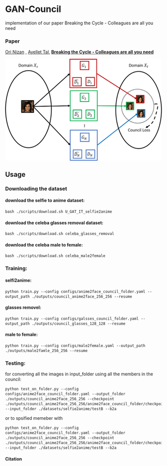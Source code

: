 # GAN-Council
implementation of our paper Breaking the Cycle - Colleagues are all you need 
### Paper
[Ori Nizan](https://onr.github.io/) , [Ayellet Tal](http://webee.technion.ac.il/~ayellet/),
**[Breaking the Cycle - Colleagues are all you need](https://arxiv.org/abs/1911.10538 "Breaking the cycle -- Colleagues are all you need")**

![gan_council_overview](/images/gan_council_overview.png)

## Usage

### Downloading the dataset
#### download the selfie to anime dataset:

    bash ./scripts/download.sh U_GAT_IT_selfie2anime

#### download the celeba glasses removal dataset:

    bash ./scripts/download.sh celeba_glasses_removal
    
#### download the celeba male to female:

    bash ./scripts/download.sh celeba_male2female
    
### Training:
#### selfi2anime: 
    python train.py --config configs/anime2face_council_folder.yaml --output_path ./outputs/council_anime2face_256_256 --resume 

#### glasses removel:
    python train.py --config configs/galsses_council_folder.yaml --output_path ./outputs/council_glasses_128_128 --resume 
    
#### male to female:
    python train.py --config configs/male2female.yaml --output_path ./outputs/male2famle_256_256 --resume 


### Testing:
for converting all the images in input_folder using all the members in the council:

    python test_on_folder.py --config configs/anime2face_council_folder.yaml --output_folder ./outputs/council_anime2face_256_256 --checkpoint ./outputs/council_anime2face_256_256/anime2face_council_folder/checkpoints/01000000 --input_folder ./datasets/selfie2anime/testB --b2a
    
or to spsified memeber with

    python test_on_folder.py --config configs/anime2face_council_folder.yaml --output_folder ./outputs/council_anime2face_256_256 --checkpoint ./outputs/council_anime2face_256_256/anime2face_council_folder/checkpoints/b2a_gen_3_01000000.pt --input_folder ./datasets/selfie2anime/testB --b2a
#### Citation
